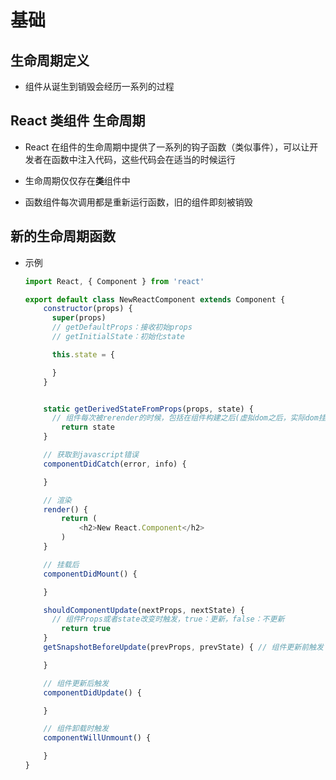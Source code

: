 # 基础

## 生命周期定义

  - 组件从诞生到销毁会经历一系列的过程

## React 类组件 生命周期

  - React 在组件的生命周期中提供了一系列的钩子函数（类似事件），可以让开发者在函数中注入代码，这些代码会在适当的时候运行

  - 生命周期仅仅存在**类**组件中

  - 函数组件每次调用都是重新运行函数，旧的组件即刻被销毁

## 新的生命周期函数

  - 示例

    ```js
    import React, { Component } from 'react'

    export default class NewReactComponent extends Component {
        constructor(props) {
          super(props)
          // getDefaultProps：接收初始props
          // getInitialState：初始化state

          this.state = {

          }
        }


        static getDerivedStateFromProps(props, state) {
          // 组件每次被rerender的时候，包括在组件构建之后(虚拟dom之后，实际dom挂载之前)，每次获取新的props或state之后；;每次接收新的props之后都会返回一个对象作为新的state，返回null则说明不需要更新state
            return state
        }

        // 获取到javascript错误
        componentDidCatch(error, info) {

        }

        // 渲染
        render() {
            return (
                <h2>New React.Component</h2>
            )
        }

        // 挂载后
        componentDidMount() {

        }

        shouldComponentUpdate(nextProps, nextState) {
          // 组件Props或者state改变时触发，true：更新，false：不更新
            return true
        }
        getSnapshotBeforeUpdate(prevProps, prevState) { // 组件更新前触发

        }

        // 组件更新后触发
        componentDidUpdate() {

        }

        // 组件卸载时触发
        componentWillUnmount() {

        }
    }
    ```
